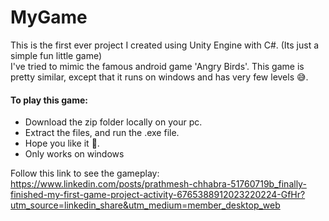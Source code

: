 # MyGame
This is the first ever project I created using Unity Engine with C#. (Its just a simple fun little game)  
I've tried to mimic the famous android game 'Angry Birds'. This game is pretty similar, except that it runs on windows and has very few levels 😅.  
  
#### To play this game:
- Download the zip folder locally on your pc.
- Extract the files, and run the .exe file.
- Hope you like it 🤗. 
- Only works on windows  
  
Follow this link to see the gameplay: https://www.linkedin.com/posts/prathmesh-chhabra-51760719b_finally-finished-my-first-game-project-activity-6765388912023220224-GfHr?utm_source=linkedin_share&utm_medium=member_desktop_web
